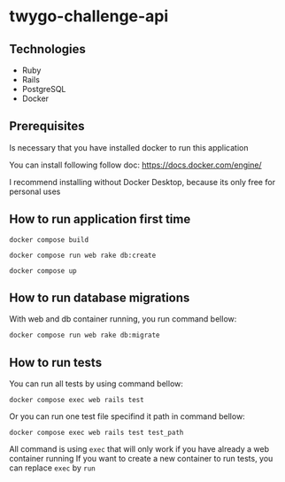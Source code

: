 # twygo-challenge-api

## Technologies
- Ruby
- Rails
- PostgreSQL
- Docker

## Prerequisites
Is necessary that you have installed docker to run this application

You can install following follow doc: https://docs.docker.com/engine/

I recommend installing without Docker Desktop, because its only free for personal uses

## How to run application first time
`docker compose build`

`docker compose run web rake db:create`

`docker compose up`

## How to run database migrations
With web and db container running, you run command bellow:

`docker compose run web rake db:migrate`

## How to run tests
You can run all tests by using command bellow:

`docker compose exec web rails test`

Or you can run one test file specifind it path in command bellow:

`docker compose exec web rails test test_path`

All command is using `exec` that will only work if you have already a web container running
If you want to create a new container to run tests, you can replace `exec` by `run`
